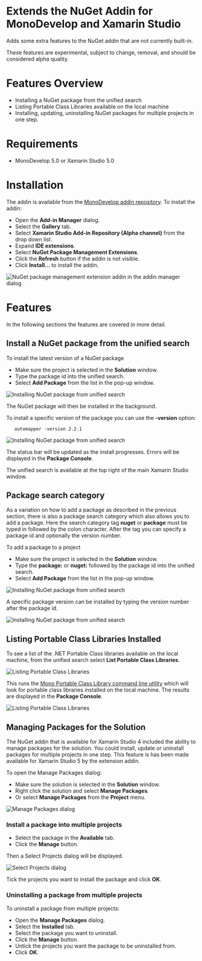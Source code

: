 # Extends the NuGet Addin for MonoDevelop and Xamarin Studio

Adds some extra features to the NuGet addin that are not currently built-in.

These features are experimental, subject to change, removal, and should be considered alpha quality. 

# Features Overview

 * Installing a NuGet package from the unified search
 * Listing Portable Class Libraries available on the local machine
 * Installing, updating, uninstalling NuGet packages for multiple projects in one step.

# Requirements

 * MonoDevelop 5.0 or Xamarin Studio 5.0

# Installation

The addin is available from the [MonoDevelop addin repository](http://addins.monodevelop.com/). To install the addin:

 * Open the **Add-in Manager** dialog.
 * Select the **Gallery** tab.
 * Select **Xamarin Studio Add-in Repository (Alpha channel)** from  the drop down list.
 * Expand **IDE extensions**.
 * Select **NuGet Package Management Extensions**.
 * Click the **Refresh** button if the addin is not visible.
 * Click **Install...** to install the addin.

![NuGet package management extension addin in the addin manager dialog](doc/images/AddinManagerNuGetExtensionsAddin.png)

# Features

In the following sections the features are covered in more detail.

## Install a NuGet package from the unified search

To install the latest version of a NuGet package

 * Make sure the project is selected in the **Solution** window.
 * Type the package id into the unified search.
 * Select **Add Package** from the list in the pop-up window.

![Installing NuGet package from unified search](doc/images/InstallPackageFromUnifiedSearch.png)

The NuGet package will then be installed in the background.
 
To install a specific version of the package you can use the **-version** option:

       automapper -version 2.2.1
       
![Installing NuGet package from unified search](doc/images/InstallPackageVersionFromUnifiedSearch.png)
 
The status bar will be updated as the install progresses. Errors will be displayed in the **Package Console**.

The unified search is available at the top right of the main Xamarin Studio window.

## Package search category

As a variation on how to add a package as described in the previous section, there is also a package search category which also allows you to add a package. Here the search category tag **nuget** or **package** must be typed in followed by the colon character. After the tag you can specify a package id and optionally the version number.

To add a package to a project

 * Make sure the project is selected in the **Solution** window.
 * Type the **package:** or **nuget:** followed by the package id into the unified search.
 * Select **Add Package** from the list in the pop-up window.

![Installing NuGet package from unified search](doc/images/PackageSearchCategoryAddPackage.png)

A specific package version can be installed by typing the version number after the package id.

![Installing NuGet package from unified search](doc/images/PackageSearchCategoryAddPackageWithVersion.png)

## Listing Portable Class Libraries Installed

To see a list of the .NET Portable Class libraries available on the local machine, from the unified search select **List Portable Class Libraries**.

![Listing Portable Class Libraries](doc/images/ListPortableClassLibrariesFromUnifiedSearch.png)

This runs the [Mono Portable Class Library command line utility](https://github.com/mrward/mono-portable-class-library-util) which will look for portable class libraries installed on the local machine. The results are displayed  in the **Package Console**.

![Listing Portable Class Libraries](doc/images/PortableClassLibraryListInPackageConsole.png)

## Managing Packages for the Solution

The NuGet addin that is available for Xamarin Studio 4 included the ability to manage packages for the solution. You could install, update or uninstall packages for multiple projects in one step. This feature is has been made available for Xamarin Studio 5 by the extension addin.

To open the Manage Packages dialog:

 * Make sure the solution is selected in the **Solution** window.
 * Right click the solution and select **Manage Packages**.
 * Or select **Manage Packages** from the **Project** menu.

![Manage Packages dialog](doc/images/ManagePackagesDialog.png)

### Install a package into multiple projects

 * Select the package in the **Available** tab.
 * Click the **Manage** button.

Then a Select Projects dialog will be displayed.

![Select Projects dialog](doc/images/SelectProjectsDialog.png)

Tick the projects you want to install the package and click **OK**.

### Uninstalling a package from multiple projects

To uninstall a package from multiple projects:

 * Open the **Manage Packages** dialog.
 * Select the **Installed** tab.
 * Select the package you want to uninstall.
 * Click the **Manage** button.
 * Untick the projects you want the package to be uninstalled from.
 * Click **OK**.

